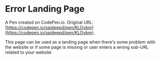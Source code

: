# Error Landing Page

A Pen created on CodePen.io. Original URL: [https://codepen.io/saideepd/pen/KLOvbm](https://codepen.io/saideepd/pen/KLOvbm).

This page can be used as a landing page when there's some problem with the website or if some page is missing or user enters a wrong sub-URL related to your website